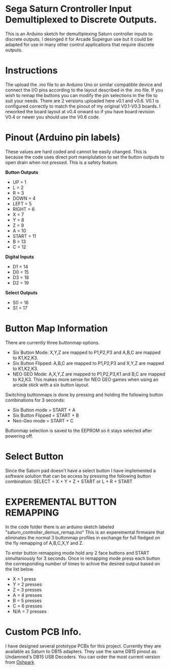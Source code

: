 # Sega Saturn Crontroller Input Demultiplexed to Discrete Outputs.

This is an Arduino sketch for demultiplexing Saturn controller inputs to discrete outputs. I desinged it for Arcade Supergun use but it could be adapted for use in many other control applications that require discrete outputs.

# Instructions

The upload the .ino file to an Arduino Uno or similar compatible device and connect the I/O pins according to the layout described in the .ino file. If you wish to remap the buttons you can modify the pin selections in the file to suit your needs. There are 2 versions uploaded here v0.1 and v0.6. V0.1 is configured correctly to match the pinout of my original V0.1-V0.3 boards. I reworked the board layout at v0.4 onward so if you have board revision V0.4 or newer you should use the V0.6 code.

# Pinout (Arduino pin labels) 

  These values are hard coded and cannot be easily changed. This is because the code uses direct port maniplulation to set the button outputs to open drain when not pressed. This is a safety feature.

**Button Outputs**
  - UP    = 1
  - L     = 2
  - R     = 3
  - DOWN  = 4
  - LEFT  = 5
  - RIGHT = 6
  - X     = 7
  - Y     = 8
  - Z     = 9
  - A     = 10
  - START = 11  
  - B     = 13
  - C     = 12

**Digital Inputs**
- D1    = 14
- D0    = 15
- D3    = 18
- D2    = 19

**Select Outputs**
- S0    = 16
- S1    = 17

# Button Map Information

There are currently three buttonmap options. 
- Six Button Mode: X,Y,Z are mapped to P1,P2,P3 and A,B,C are mapped to K1,K2,K3. 
- Six Button Flipped: A,B,C are mapped to P1,P2,P3 and X,Y,Z are mapped to K1,K2,K3. 
- NEO GEO Mode: A,X,Y,Z are mapped to P1,P2,P3,K1 and B,C are mapped to K2,K3. This makes more sense for NEO GEO games when using an arcade stick with a six button layout. 

Switching buttonmaps is done by pressing and holding the following button combinations for 3 seconds:
- Six Button mode = START + A
- Six Button Flipped = START + B
- Neo-Geo mode = START + C

Buttonmap selection is saved to the EEPROM so it stays selected after powering off.

# Select Button

Since the Saturn pad doesn't have a select button I have implemented a software solution that can be access by pressing the following button combination: SELECT = X + Y + Z + START or L + R + START

# EXPEREMENTAL BUTTON REMAPPING

In the code folder there is an arduino sketch labeled "saturn_controller_demux_remap.ino" This is an experemental firmware that eliminates the normal 3 buttonmap profiles in exchange for full fledged on the fly remapping of A,B,C,X,Y and Z. 

To enter button remapping mode hold any 2 face buttons and START simultaniously for 3 seconds.
Once in remapping mode press each button the corresponding number of times to achive the desired output based on the list below.

 - X = 1 press
 - Y = 2 presses
 - Z = 3 presses
 - A = 4 presses
 - B = 5 presses
 - C = 6 presses
 - N/A = 7 presses

# Custom PCB Info.

I have designed several prototype PCBs for this project. Currently they are available as Saturn to DB15 adapters. They use the same DB15 pinout as Undamned's DB15 USB Decoders. You can order the most current version from <a href="https://oshpark.com/shared_projects/X40sm7os">Oshpark</a>
